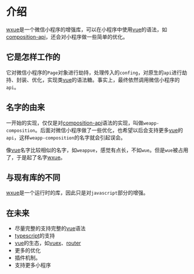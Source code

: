 # 介绍
[wxue](https://github.com/kouchao/wxue)是一个微信小程序的增强库，可以在小程序中使用[vue](https://v3.vuejs.org/)的语法，如[composition-api](https://composition-api.vuejs.org/)，还会对小程序做一些简单的优化。

## 它是怎样工作的
它对微信小程序的`Page`对象进行劫持，处理传入的`confing`，对原生的`api`进行劫持、封装、优化，实现类[vue](https://v3.vuejs.org/)的语法糖。事实上，最终依然调用微信小程序的`api`。

## 名字的由来
一开始的实现，仅仅是对[composition-api](https://composition-api.vuejs.org/)语法的实现，叫做`weapp-composition`。后面对微信小程序做了一些优化，也希望以后会支持更多[vue](https://v3.vuejs.org/)的`api`，这样`weapp-composition`的名字就会引起误会。

像[vue](https://v3.vuejs.org/)名字比较相似的名字，如`weappue`，感觉有点长，不如`wue`。但是`wue`被占用了，于是起了名字[wxue](https://github.com/kouchao/wxue)。

## 与现有库的不同
[wxue](https://github.com/kouchao/wxue)是一个运行时的库，因此只是对`javascript`部分的增强。

## 在未来
- 尽量完整的支持完整的[vue](https://v3.vuejs.org/)语法
- [typescript](www.typescriptlang.org)的支持
- [vue](https://v3.vuejs.org/)的生态，如[vuex](https://vuex.vuejs.org/)、[router](https://router.vuejs.org/)
- 更多的优化
- 插件机制。
- 支持更多小程序